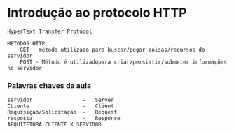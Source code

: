 # Introdução ao protocolo HTTP

    HyperText Transfer Protocol

    METODOS HTTP:
        GET - método utilizado para buscar/pegar coisas/recursos do servidor
        POST - Método é utilizadopara criar/persistir/submeter informações no servidor

### Palavras chaves da aula
    servidor                -   Server 
    CLiente                 -   Client
    Requisição/Solicitação  -   Request
    resposta                -   Response
    AEQUITETURA CLIENTE X SERVIDOR